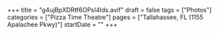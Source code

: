 +++
title = "g4ujBpXDRtf6OPsI4Ids.avif"
draft = false
tags = ["Photos"]
categories = ["Pizza Time Theatre"]
pages = ["Tallahassee, FL (1155 Apalachee Pkwy)"]
startDate = ""
+++
